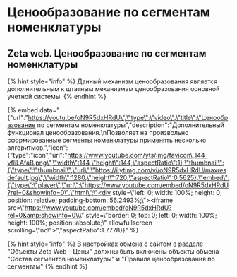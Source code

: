 # Ценообразование по сегментам номенклатуры

## Zeta web. Ценообразование по сегментам номенклатуры

{% hint style="info" %}
Данный механизм ценообразования является дополнительным к штатным механизмам ценообразования основной учетной системы.
{% endhint %}

{% embed data="{\"url\":\"https://youtu.be/oN9R5dxHRdU\",\"type\":\"video\",\"title\":\"Ценообразование по сегментам номенклатуры\",\"description\":\"Дополнительный функционал ценообразования.\\nПозволяет на произвольно сформированные сегменты номенклатуры применять несколько алгоритмов.\",\"icon\":{\"type\":\"icon\",\"url\":\"https://www.youtube.com/yts/img/favicon\_144-vfliLAfaB.png\",\"width\":144,\"height\":144,\"aspectRatio\":1},\"thumbnail\":{\"type\":\"thumbnail\",\"url\":\"https://i.ytimg.com/vi/oN9R5dxHRdU/maxresdefault.jpg\",\"width\":1280,\"height\":720,\"aspectRatio\":0.5625},\"embed\":{\"type\":\"player\",\"url\":\"https://www.youtube.com/embed/oN9R5dxHRdU?rel=0&showinfo=0\",\"html\":\"<div style=\\\"left: 0; width: 100%; height: 0; position: relative; padding-bottom: 56.2493%;\\\"><iframe src=\\\"https://www.youtube.com/embed/oN9R5dxHRdU?rel=0&amp;showinfo=0\\\" style=\\\"border: 0; top: 0; left: 0; width: 100%; height: 100%; position: absolute;\\\" allowfullscreen scrolling=\\\"no\\\"></iframe></div>\",\"aspectRatio\":1.7778}}" %}

{% hint style="info" %}
В настройках обмена с сайтом в разделе "Объекты Zeta Web - Цены" должны быть включены объекты обмена "Состав сегментов номенклатуры" и "Правила ценообразования по сегментам"
{% endhint %}

